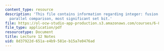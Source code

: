 ```yaml
---
content_type: resource
description: 'This file contains information regarding integer: fusion trees: sketching,
  parallel comparison, most significant set bit.'
file: https://ol-ocw-studio-app-production.s3.amazonaws.com/courses/6-851-advanced-data-structures-spring-2012/8d37922d651ae4b9581eb15a7e0476ad_MIT6_851S12_Lec12.pdf
file_type: application/pdf
resourcetype: Document
title: Lecture 12 Notes
uid: 8d37922d-651a-e4b9-581e-b15a7e0476ad
---
```


